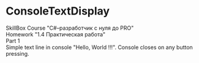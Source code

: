 # ConsoleTextDisplay  
SkillBox Course "C#–разработчик с нуля до PRO"  
Homework "1.4 Практическая работа"  
Part 1  
Simple text line in console "Hello, World !!!". Console closes on any button pressing.   
